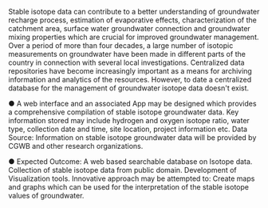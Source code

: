 Stable isotope data can contribute to a better understanding of groundwater recharge process,
estimation of evaporative effects, characterization of the catchment area, surface water groundwater
connection and groundwater mixing properties which are crucial for improved groundwater
management. Over a period of more than four decades, a large number of isotopic measurements on
groundwater have been made in different parts of the country in connection with several local
investigations. Centralized data repositories have become increasingly important as a means for
archiving information and analytics of the resources. However, to date a centralized database for the
management of groundwater isotope data doesn't exist.

● A web interface and an associated App may be designed which provides a comprehensive
compilation of stable isotope groundwater data. Key information stored may include hydrogen and
oxygen isotope ratio, water type, collection date and time, site location, project information etc. Data
Source: Information on stable isotope groundwater data will be provided by CGWB and other
research organizations.

● Expected Outcome: A web based searchable database on Isotope data. Collection of stable isotope
data from public domain. Development of Visualization tools. Innovative approach may be attempted
to: Create maps and graphs which can be used for the interpretation of the stable isotope values of
groundwater.
